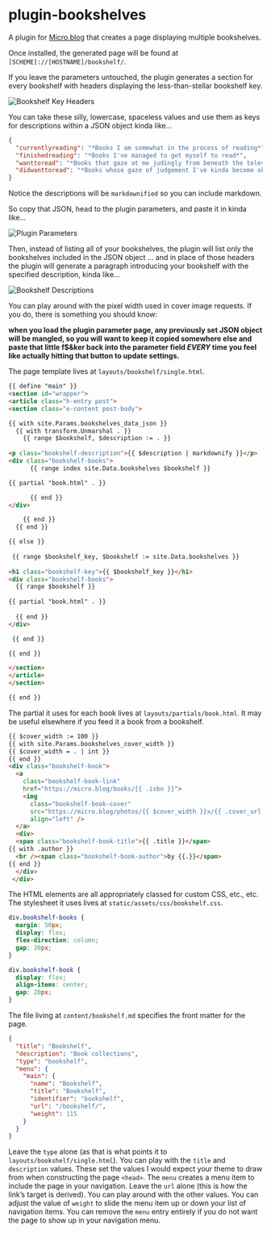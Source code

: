 # plugin-bookshelves
A plugin for [Micro.blog](https://micro.blog "Micro.blog") that creates a page displaying multiple bookshelves.

Once installed, the generated page will be found at `[SCHEME]://[HOSTNAME]/bookshelf/`.

If you leave the parameters untouched, the plugin generates a section for every bookshelf with headers displaying the less-than-stellar bookshelf key.

![Bookshelf Key Headers](https://raw.githubusercontent.com/moonbuck/plugin-bookshelves/main/bookshelf_keys.jpeg)

You can take these silly, lowercase, spaceless values and use them as keys for descriptions within a JSON object kinda like…

```json
{
  "currentlyreading": "*Books I am somewhat in the process of reading*",
  "finishedreading": "*Books I've managed to get myself to read*",
  "wanttoread": "*Books that gaze at me judingly from beneath the television, where they currently live, for having yet to crack their spine (f$&kers).*",
  "didwanttoread": "*Books whose gaze of judgement I've kinda become okay with as my interest in reading them has waned.*"
}
```

Notice the descriptions will be `markdownified` so you can include markdown.
 
So copy that JSON, head to the plugin parameters, and paste it in kinda like…

![Plugin Parameters](https://raw.githubusercontent.com/moonbuck/plugin-bookshelves/main/plugin_parameters.jpeg)

Then, instead of listing all of your bookshelves, the plugin will list only the bookshelves included in the JSON object … and in place of those headers the plugin will generate a paragraph introducing your bookshelf with the specified description, kinda like…

![Bookshelf Descriptions](https://raw.githubusercontent.com/moonbuck/plugin-bookshelves/main/bookshelf_descriptions.jpeg)

You can play around with the pixel width used in cover image requests. If you do, there is something you should know:

**when you load the plugin parameter page, any previously set JSON object will be mangled, so you will want to keep it copied somewhere else and paste that little f$&ker back into the parameter field *EVERY* time you feel like actually hitting that button to update settings.**

The page template lives at `layouts/bookshelf/single.html`. 

```html
{{ define "main" }}
<section id="wrapper">
<article class="h-entry post">
<section class="e-content post-body">

{{ with site.Params.bookshelves_data_json }}
  {{ with transform.Unmarshal . }}
    {{ range $bookshelf, $description := . }}
    
<p class="bookshelf-description">{{ $description | markdownify }}</p>
<div class="bookshelf-books">
      {{ range index site.Data.bookshelves $bookshelf }}

{{ partial "book.html" . }}

      {{ end }}
</div>

    {{ end }}
  {{ end }}

{{ else }}
  
 {{ range $bookshelf_key, $bookshelf := site.Data.bookshelves }}
 
<h1 class="bookshelf-key">{{ $bookshelf_key }}</h1>
<div class="bookshelf-books">
  {{ range $bookshelf }}
  
{{ partial "book.html" . }}  
  
  {{ end }}
</div>

 {{ end }}

{{ end }}

</section>
</article>
</section>

{{ end }}
```

The partial it uses for each book lives at `layouts/partials/book.html`. It may be useful elsewhere if you feed it a book from a bookshelf.

```html
{{ $cover_width := 100 }}
{{ with site.Params.bookshelves_cover_width }}
{{ $cover_width = . | int }}
{{ end }}
<div class="bookshelf-book">
  <a 
    class="bookshelf-book-link" 
    href="https://micro.blog/books/{{ .isbn }}">
    <img 
      class="bookshelf-book-cover"
      src="https://micro.blog/photos/{{ $cover_width }}x/{{ .cover_url }}"
      align="left" />
  </a>
  <div>
  <span class="bookshelf-book-title">{{ .title }}</span>
{{ with .author }}
  <br /><span class="bookshelf-book-author">by {{.}}</span>
{{ end }}
  </div>
 </div>
```

The HTML elements are all appropriately classed for custom CSS, etc., etc. The stylesheet it uses lives at `static/assets/css/bookshelf.css`.

```css
div.bookshelf-books {
  margin: 50px;
  display: flex;
  flex-direction: column;
  gap: 20px;
}

div.bookshelf-book {
  display: flex;
  align-items: center;
  gap: 20px;
}
```

The file living at `content/bookshelf.md` specifies the front matter for the page.

```json
{
  "title": "Bookshelf",
  "description": "Book collections",
  "type": "bookshelf",
  "menu": {
    "main": {
      "name": "Bookshelf",
      "title": "Bookshelf",
      "identifier": "bookshelf",
      "url": "/bookshelf/",
      "weight": 115
    }
  }
}
```

Leave the `type` alone (as that is what points it to `layouts/bookshelf/single.html`). You can play with the `title` and `description` values. These set the values I would expect your theme to draw from when constructing the page `<head>`. The `menu` creates a menu item to include the page in your navigation. Leave the `url` alone (this is how the link’s target is derived). You can play around with the other values. You can adjust the value of `weight` to slide the menu item up or down your list of navigation items. You can remove the `menu` entry entirely if you do not want the page to show up in your navigation menu.